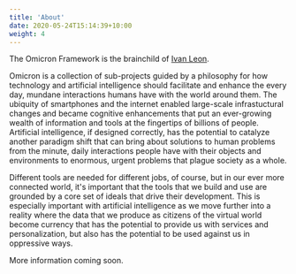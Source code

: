 ```yaml
---
title: 'About'
date: 2020-05-24T15:14:39+10:00
weight: 4
---
```


The Omicron Framework is the brainchild of [Ivan Leon](https://www.ivanleon.net). 

Omicron is a collection of sub-projects guided by a philosophy for how technology and artificial intelligence should facilitate and enhance the every day, mundane interactions humans have with the world around them. The ubiquity of smartphones and the internet enabled large-scale infrastuctural changes and became cognitive enhancements that put an ever-growing wealth of information and tools at the fingertips of billions of people. Artificial intelligence, if designed correctly, has the potential to catalyze another paradigm shift that can bring about solutions to human problems from the minute, daily interactions people have with their objects and environments to enormous, urgent problems that plague society as a whole. 

Different tools are needed for different jobs, of course, but in our ever more connected world, it's important that the tools that we build and use are grounded by a core set of ideals that drive their development. This is especially important with artificial intelligence as we move further into a reality where the data that we produce as citizens of the virtual world become currency that has the potential to provide us with services and personalization, but also has the potential to be used against us in oppressive ways.  

More information coming soon. 